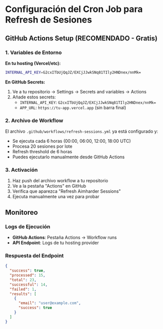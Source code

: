 # Configuración del Cron Job para Refresh de Sesiones

## GitHub Actions Setup (RECOMENDADO - Gratis)

### 1. Variables de Entorno

**En tu hosting (Vercel/etc):**

```bash
INTERNAL_API_KEY=G2cxITbUjQqJZ/EXCjJJwkSNq81TIly2HNDnex/nnMk=
```

**En GitHub Secrets:**

1. Ve a tu repositorio → Settings → Secrets and variables → Actions
2. Añade estos secrets:
   - `INTERNAL_API_KEY`: `G2cxITbUjQqJZ/EXCjJJwkSNq81TIly2HNDnex/nnMk=`
   - `APP_URL`: `https://tu-app.vercel.app` (sin barra final)

### 2. Archivo de Workflow

El archivo `.github/workflows/refresh-sessions.yml` ya está configurado y:

- Se ejecuta cada 6 horas (00:00, 06:00, 12:00, 18:00 UTC)
- Procesa 20 sesiones por lote
- Refresh threshold de 6 horas
- Puedes ejecutarlo manualmente desde GitHub Actions

### 3. Activación

1. Haz push del archivo workflow a tu repositorio
2. Ve a la pestaña "Actions" en GitHub
3. Verifica que aparezca "Refresh Aimharder Sessions"
4. Ejecuta manualmente una vez para probar

## Monitoreo

### Logs de Ejecución

- **GitHub Actions**: Pestaña Actions → Workflow runs
- **API Endpoint**: Logs de tu hosting provider

### Respuesta del Endpoint

```json
{
  "success": true,
  "processed": 15,
  "total": 23,
  "successful": 14,
  "failed": 1,
  "results": [
    {
      "email": "user@example.com",
      "success": true
    }
  ]
}
```
